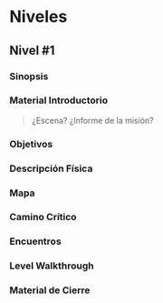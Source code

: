 # Niveles

## Nivel #1

### Sinopsis

### Material Introductorio
> ¿Escena? ¿Informe de la misión?

### Objetivos

### Descripción Física

### Mapa

### Camino Crítico

### Encuentros

### Level Walkthrough

### Material de Cierre
